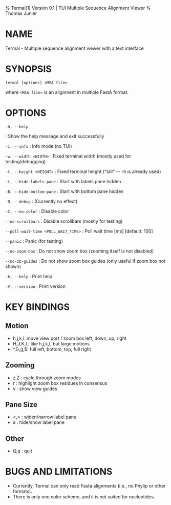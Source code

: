 % Termal(1) Version 0.1 | TUI Multiple Sequence Alignment Viewer
% Thomas Junier

NAME
====

Termal - Multiple sequence alignment viewer with a text interface

SYNOPSIS
========

`termal [options] <MSA file>`

where `<MSA file>` is an alignment in multiple FastA format.

OPTIONS
=======

`-h, --help`

: Show the help message and exit successfully


`-i, --info`
:    Info mode (no TUI)

`-w, --width <WIDTH>`
:    Fixed terminal width (mostly used for testing/debugging)

`-t, --height <HEIGHT>`
:    Fixed terminal height ("tall" -- -h is already used)

`-L, --hide-labels-pane`
:    Start with labels pane hidden

`-B, --hide-bottom-pane`
:    Start with bottom pane hidden

`-D, --debug`
:    (Currently no effect)

`-C, --no-color`
:    Disable color

`--no-scrollbars`
:    Disable scrollbars (mostly for testing)

`--poll-wait-time <POLL_WAIT_TIME>`
:    Poll wait time [ms] [default: 100]

`--panic`
:    Panic (for testing)

`--no-zoom-box`
:    Do not show zoom box (zooming itself is not disabled)

`--no-zb-guides`
:    Do not show zoom box guides (only useful if zoom box not shown)

`-h, --help`
:    Print help

`-V, --version`
:    Print version



KEY BINDINGS
============

Motion
------

* h,j,k,l: move view port / zoom box left, down, up, right
* H,J,K,L: like h,j,k,l, but large motions
* ^,G,g,$: full left, bottom, top, full right

Zooming
-------

* z,Z    : cycle through zoom modes
* r      : highlight zoom box residues in consensus
* v      : show view guides

Pane Size
---------

* <,>    : widen/narrow label pane
* a      : hide/show label pane

Other
-----

* Q,q    : quit

BUGS AND LIMITATIONS
====================

* Currently, Termal can only read Fasta alignments (i.e., no Phylip or other
formats).
* There is only one color scheme, and it is not suited for nucleotides.
